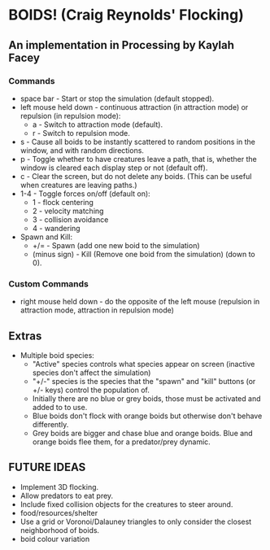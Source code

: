 # BOIDS! (Craig Reynolds' Flocking)

## An implementation in Processing by Kaylah Facey

### Commands

* space bar - Start or stop the simulation (default stopped).
* left mouse held down - continuous attraction (in attraction mode) or repulsion (in repulsion mode):
  * a - Switch to attraction mode (default).
  * r - Switch to repulsion mode.
* s - Cause all boids to be instantly scattered to random positions in the window, and with random directions.
* p - Toggle whether to have creatures leave a path, that is, whether the window is cleared each display step or not (default off).
* c - Clear the screen, but do not delete any boids. (This can be useful when creatures are leaving paths.)
* 1-4 - Toggle forces on/off (default on):
  * 1 - flock centering
  * 2 - velocity matching
  * 3 - collision avoidance
  * 4 - wandering
* Spawn and Kill:
  * +/= - Spawn (add one new boid to the simulation)
  * (minus sign) - Kill (Remove one boid from the simulation) (down to 0).

### Custom Commands

* right mouse held down - do the opposite of the left mouse (repulsion in attraction mode, attraction in repulsion mode)

## Extras

* Multiple boid species:
  * "Active" species controls what species appear on screen (inactive species don't affect the simulation)
  * "+/-" species is the species that the "spawn" and "kill" buttons (or +/- keys) control the population of.
  * Initially there are no blue or grey boids, those must be activated and added to to use.
  * Blue boids don't flock with orange boids but otherwise don't behave differently.
  * Grey boids are bigger and chase blue and orange boids. Blue and orange boids flee them, for a predator/prey dynamic.

## FUTURE IDEAS

* Implement 3D flocking.
* Allow predators to eat prey.
* Include fixed collision objects for the creatures to steer around.
* food/resources/shelter
* Use a grid or Voronoi/Dalauney triangles to only consider the closest neighborhood of boids.
* boid colour variation
